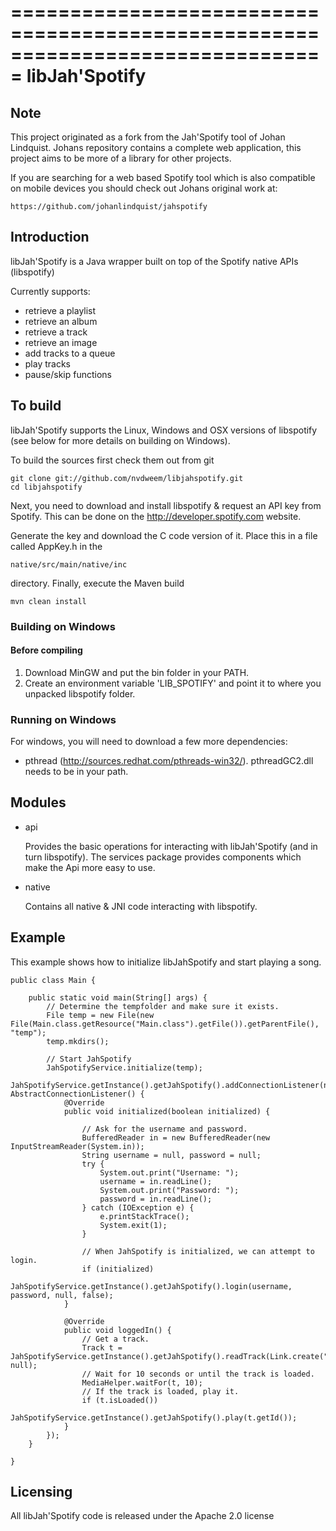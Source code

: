 ===============================================================================
libJah'Spotify
===============================================================================

## Note

This project originated as a fork from the Jah'Spotify tool of Johan Lindquist. Johans repository contains a complete web application, this project aims to
be more of a library for other projects.

If you are searching for a web based Spotify tool which is also compatible on mobile devices you should check out Johans original work at:

    https://github.com/johanlindquist/jahspotify

## Introduction

libJah'Spotify is a Java wrapper built on top of the Spotify native APIs (libspotify)

Currently supports:

* retrieve a playlist
* retrieve an album
* retrieve a track
* retrieve an image
* add tracks to a queue
* play tracks
* pause/skip functions

## To build

libJah'Spotify supports the Linux, Windows and OSX versions of libspotify (see below for more details on building on Windows).

To build the sources first check them out from git

    git clone git://github.com/nvdweem/libjahspotify.git
    cd libjahspotify

Next, you need to download and install libspotify & request an API key from Spotify.  This can be done
on the http://developer.spotify.com website.

Generate the key and download the C code version of it.  Place this in a file called AppKey.h in the

    native/src/main/native/inc

directory. Finally, execute the Maven build

    mvn clean install

### Building on Windows

#### Before compiling

1. Download MinGW and put the bin folder in your PATH.
2. Create an environment variable 'LIB_SPOTIFY' and point it to where you unpacked libspotify folder.

### Running on Windows

For windows, you will need to download a few more dependencies:

- pthread (http://sources.redhat.com/pthreads-win32/). pthreadGC2.dll needs to be in your path.

## Modules

* api

  Provides the basic operations for interacting with libJah'Spotify (and in turn libspotify).
  The services package provides components which make the Api more easy to use.

* native

  Contains all native & JNI code interacting with libspotify.

## Example

This example shows how to initialize libJahSpotify and start playing a song.

	public class Main {
	
		public static void main(String[] args) {
			// Determine the tempfolder and make sure it exists.
			File temp = new File(new File(Main.class.getResource("Main.class").getFile()).getParentFile(), "temp");
			temp.mkdirs();
			
			// Start JahSpotify
			JahSpotifyService.initialize(temp);
			JahSpotifyService.getInstance().getJahSpotify().addConnectionListener(new AbstractConnectionListener() {
				@Override
				public void initialized(boolean initialized) {
					
					// Ask for the username and password.
					BufferedReader in = new BufferedReader(new InputStreamReader(System.in));
					String username = null, password = null;
					try {
						System.out.print("Username: ");
						username = in.readLine();
						System.out.print("Password: ");
						password = in.readLine();
					} catch (IOException e) {
						e.printStackTrace();
						System.exit(1);
					}
					
					// When JahSpotify is initialized, we can attempt to login.
					if (initialized)
						JahSpotifyService.getInstance().getJahSpotify().login(username, password, null, false);
				}
				
				@Override
				public void loggedIn() {
					// Get a track.
					Track t = JahSpotifyService.getInstance().getJahSpotify().readTrack(Link.create("spotify:track:6JEK0CvvjDjjMUBFoXShNZ"), null);
					// Wait for 10 seconds or until the track is loaded.
					MediaHelper.waitFor(t, 10);
					// If the track is loaded, play it.
					if (t.isLoaded())
						JahSpotifyService.getInstance().getJahSpotify().play(t.getId());
				}
			});
		}
	
	}

## Licensing

All libJah'Spotify code is released under the Apache 2.0 license